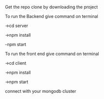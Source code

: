 Get the repo clone by downloading the project

To run the Backend give command on terminal

->cd server

->npm install

-npm start

To run the front end give command on terminal

->cd client

->npm install

->npm start

connect with your mongodb cluster 
